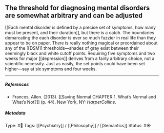 ## The threshold for diagnosing mental disorders are somewhat arbitrary and can be adjusted # 

[[Each mental disorder is defined by a precise set of symptoms, how many must be present, and their duration]], but there is a catch. The boundaries demarcating the each disorder is ever so much fuzzier in real life than they appear to be on paper. There is really nothing magical or preordained about any of the [[DSM]] thresholds—shades of gray exist between their seemingly black and white cutoff points. Requiring five symptoms and two weeks for major [[depression]] derives from a fairly arbitrary choice, not a scientific necessity. Just as easily, the set points could have been set higher—say at six symptoms and four weeks. 

___

##### References

- Frances, Allen. (2013). [[Saving Normal CHAPTER 1. What’s Normal and What’s Not?]] (p. 44). New York, NY: _HarperCollins_.

##### Metadata

Type: #🔴 
Tags: [[Psychiatry]] / [[Philosophy]] / [[Semantics]] 
Status: #☀️ 